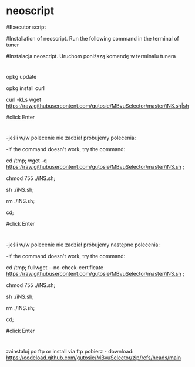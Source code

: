 # neoscript
#Executor script

#Installation of neoscript. Run the following command in the terminal of tuner

#Instalacja neoscript. Uruchom poniższą komendę w terminalu tunera

#

opkg update

opkg install curl

curl -kLs wget https://raw.githubusercontent.com/gutosie/MBvuSelector/master/iNS.sh|sh

#click Enter
#

-jeśli w/w polecenie nie zadział próbujemy polecenia:

-if the command doesn't work, try the command:

cd /tmp; wget -q https://raw.githubusercontent.com/gutosie/MBvuSelector/master/iNS.sh ;

chmod 755 ./iNS.sh;

sh ./iNS.sh;

rm ./iNS.sh; 

cd;

#click Enter
#

-jeśli w/w polecenie nie zadział próbujemy następne polecenia:

-if the command doesn't work, try the command:

cd /tmp; fullwget --no-check-certificate https://raw.githubusercontent.com/gutosie/MBvuSelector/master/iNS.sh ;

chmod 755 ./iNS.sh;

sh ./iNS.sh;

rm ./iNS.sh; 

cd;

#click Enter
#

zainstaluj po ftp or install via ftp
pobierz - download:
https://codeload.github.com/gutosie/MBvuSelector/zip/refs/heads/main
